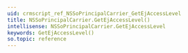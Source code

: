 ```yaml
---
uid: crmscript_ref_NSSoPrincipalCarrier_GetEjAccessLevel
title: NSSoPrincipalCarrier.GetEjAccessLevel()
intellisense: NSSoPrincipalCarrier.GetEjAccessLevel
keywords: GetEjAccessLevel()
so.topic: reference
---
```





